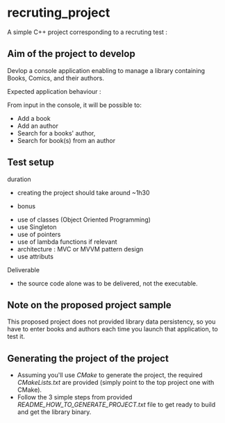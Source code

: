 # recruting_project
A simple C++ project corresponding to a recruting test :


## Aim of the project to develop

Devlop a console application enabling to manage a library containing Books, Comics, and their authors.

Expected application behaviour :

From input in the console, it will be possible to:
- Add a book
- Add an author
- Search for a books' author,
- Search for book(s) from an author
 

## Test setup

duration
- creating the project should take around ~1h30

- bonus 
* use of classes (Object Oriented Programming)
* use Singleton
* use of pointers
* use of lambda functions if relevant
* architecture : MVC or MVVM pattern design
* use attributs

Deliverable
- the source code alone was to be delivered, not the executable.

## Note on the proposed project sample
This proposed project does not provided library data persistency, so you have to enter books and authors each time you launch that application, to test it.

## Generating the project of the project
- Assuming you'll use *CMake* to generate the project, the required *CMakeLists.txt* are provided (simply point to the top project one with CMake).
- Follow the 3 simple steps from provided *README_HOW_TO_GENERATE_PROJECT.txt* file to get ready to build and get the library binary.


